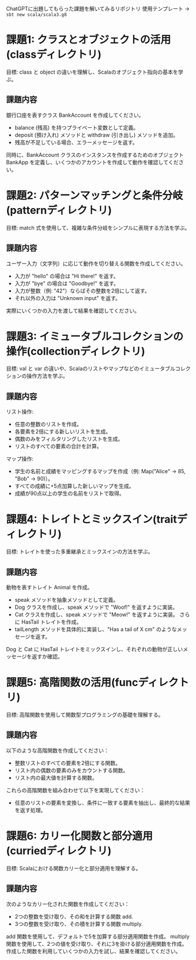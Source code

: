 ChatGPTに出題してもらった課題を解いてみるリポジトリ
使用テンプレート -> `sbt new scala/scala3.g8`

# 課題1: クラスとオブジェクトの活用(classディレクトリ)
目標: class と object の違いを理解し、Scalaのオブジェクト指向の基本を学ぶ。

## 課題内容
銀行口座を表すクラス BankAccount を作成してください。
- balance (残高) を持つプライベート変数として定義。
- deposit (預け入れ) メソッドと withdraw (引き出し) メソッドを追加。
- 残高が不足している場合、エラーメッセージを返す。

同時に、BankAccount クラスのインスタンスを作成するためのオブジェクト BankApp を定義し、いくつかのアカウントを作成して動作を確認してください。

# 課題2: パターンマッチングと条件分岐(patternディレクトリ)
目標: match 式を使用して、複雑な条件分岐をシンプルに表現する方法を学ぶ。

## 課題内容
ユーザー入力（文字列）に応じて動作を切り替える関数を作成してください。
- 入力が "hello" の場合は "Hi there!" を返す。
- 入力が "bye" の場合は "Goodbye!" を返す。
- 入力が整数（例: "42"）ならばその整数を2倍にして返す。
- それ以外の入力は "Unknown input" を返す。

実際にいくつかの入力を渡して結果を確認してください。

# 課題3: イミュータブルコレクションの操作(collectionディレクトリ)
目標: val と var の違いや、Scalaのリストやマップなどのイミュータブルコレクションの操作方法を学ぶ。

## 課題内容
リスト操作:
- 任意の整数のリストを作成。
- 各要素を2倍にする新しいリストを生成。
- 偶数のみをフィルタリングしたリストを生成。
- リストのすべての要素の合計を計算。

マップ操作:
- 学生の名前と成績をマッピングするマップを作成（例: Map("Alice" -> 85, "Bob" -> 90)）。
- すべての成績に+5点加算した新しいマップを生成。
- 成績が90点以上の学生の名前をリストで取得。

# 課題4: トレイトとミックスイン(traitディレクトリ)
目標: トレイトを使った多重継承とミックスインの方法を学ぶ。

## 課題内容
動物を表すトレイト Animal を作成。
- speak メソッドを抽象メソッドとして定義。
- Dog クラスを作成し、speak メソッドで "Woof!" を返すように実装。
- Cat クラスを作成し、speak メソッドで "Meow!" を返すように実装。
さらに HasTail トレイトを作成。
- tailLength メソッドを具体的に実装し、"Has a tail of X cm" のようなメッセージを返す。

Dog と Cat に HasTail トレイトをミックスインし、それぞれの動物が正しいメッセージを返すか確認。

# 課題5: 高階関数の活用(funcディレクトリ)
目標: 高階関数を使用して関数型プログラミングの基礎を理解する。

## 課題内容
以下のような高階関数を作成してください：
- 整数リストのすべての要素を2倍にする関数。
- リスト内の偶数の要素のみをカウントする関数。
- リスト内の最大値を計算する関数。

これらの高階関数を組み合わせて以下を実現してください：
- 任意のリストの要素を変換し、条件に一致する要素を抽出し、最終的な結果を返す処理。

# 課題6: カリー化関数と部分適用(curriedディレクトリ)
目標: Scalaにおける関数カリー化と部分適用を理解する。

## 課題内容
次のようなカリー化された関数を作成してください：
- 2つの整数を受け取り、その和を計算する関数 add.
- 3つの整数を受け取り、その積を計算する関数 multiply.

add 関数を使用して、デフォルトで5を加算する部分適用関数を作成。
multiply 関数を使用して、2つの値を受け取り、それに3を掛ける部分適用関数を作成。
作成した関数を利用していくつかの入力を試し、結果を確認してください。
